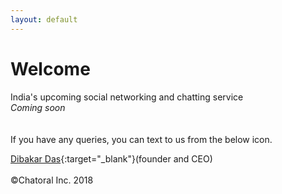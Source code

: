 ```yaml
---
layout: default
---
```

# Welcome
India's upcoming social networking and chatting service<br><em>Coming soon</em><br>
<br><br>
If you have any queries, you can text to us from the below icon.
<body>
  <!--Start of Tawk.to Script-->
<script type="text/javascript">
var Tawk_API=Tawk_API||{}, Tawk_LoadStart=new Date();
(function(){
var s1=document.createElement("script"),s0=document.getElementsByTagName("script")[0];
s1.async=true;
s1.src='https://embed.tawk.to/5b5236bbdf040c3e9e0bcf52/default';
s1.charset='UTF-8';
s1.setAttribute('crossorigin','*');
s0.parentNode.insertBefore(s1,s0);
})();
</script>
<!--End of Tawk.to Script-->
 </body>
 
[Dibakar Das](https://www.dibakardas.tk){:target="_blank"}(founder and CEO)<br><br>
©Chatoral Inc. 2018

